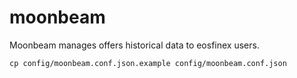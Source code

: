# moonbeam

Moonbeam manages offers historical data to eosfinex users.

```
cp config/moonbeam.conf.json.example config/moonbeam.conf.json
```
